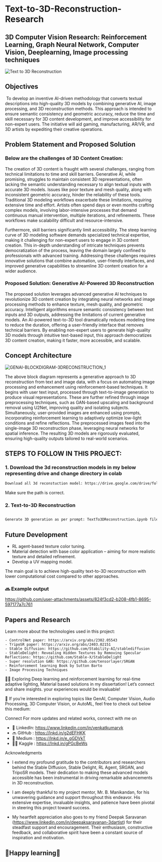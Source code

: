 # Text-to-3D-Reconstruction-Research
## 3D Computer Vision Research: Reinforcement Learning, Graph Neural Network, Computer Vision, Deeplearning, Image processing techniques


![Text to 3D Reconstruction](https://github.com/user-attachments/assets/5cbbc4b0-a844-4ca4-ab41-33922a62fad0)


## Objectives
​
To develop an inventive AI-driven methodology that converts textual descriptions into
high-quality 3D models by combining generative AI, image processing, and 3D reconstruction
methods. This approach is intended to ensure semantic consistency and geometric accuracy, reduce
the time and skill necessary for 3D content development, and improve accessibility for non-expert
users. The initiative will aid gaming, manufacturing, AR/VR, and 3D artists by expediting their
creative operations.

## Problem Statement and Proposed Solution

### Below are the challenges of 3D Content Creation:
  
The creation of 3D content is fraught with several challenges, ranging from technical limitations to
time and skill barriers. Generative AI, while promising, struggles to maintain consistent 3D
representations, often lacking the semantic understanding necessary to align textual inputs with
accurate 3D models. Issues like poor texture and mesh quality, along with inconsistent geometric
accuracy, hinder the reliability of these tools. Traditional 3D modeling workflows exacerbate these
limitations, requiring extensive time and effort. Artists often spend days or even months crafting
complex models, involving labor-intensive processes that demand continuous manual intervention,
multiple iterations, and refinements. These workflows make scalability difficult and
resource-intensive.

Furthermore, skill barriers significantly limit accessibility. The steep learning curve of 3D modeling
software demands specialized technical expertise, making it challenging for non-expert users to
engage in 3D content creation. This in-depth understanding of intricate techniques prevents
democratization of the process, leaving the domain largely confined to professionals with advanced
training. Addressing these challenges requires innovative solutions that combine automation,
user-friendly interfaces, and improved generative capabilities to streamline 3D content creation for
a wider audience.

### Proposed Solution: Generative AI-Powered 3D Reconstruction
  
The proposed solution leverages advanced generative AI techniques to revolutionize 3D content
creation by integrating neural networks and image processing methods to enhance texture, mesh
quality, and geometric accuracy. Intelligent algorithms ensure semantic consistency between text
inputs and 3D outputs, addressing the limitations of current generative models. An AI-powered
text-to-3D tool dramatically reduces modeling time to reduce the duration, offering a user-friendly
interface that removes technical barriers. By enabling non-expert users to generate high-quality 3D
models through intuitive text-based input, this approach democratizes 3D content creation, making
it faster, more accessible, and scalable.

## Concept Architecture
![GENAI-BLOCKDIGRAM-3DRECONSTRUCTION_1](https://github.com/user-attachments/assets/4be05730-4ff9-4daa-b01c-77fef579c190)

The above block diagram represents a generative approach to 3D reconstruction from text and
image data, with a focus on automating image processing and enhancement using
reinforcement-based techniques. It begins with user text input, processed through text-to-image
generation to produce visual representations. These are further refined through image
preprocessing techniques, such as GAN-based upscaling and background removal using U2Net,
improving quality and isolating subjects. Simultaneously, user-provided images are enhanced
using prompts, incorporating reinforcement learning to adaptively optimize low-light conditions
and refine reflections. The preprocessed images feed into the single-image 3D reconstruction
phase, leveraging neural networks for spatial inference. The resulting 3D models are rigorously
evaluated, ensuring high-quality outputs tailored to real-world scenarios.


## **STEPS TO FOLLOW IN THIS PROJECT:**

### **1. Download the 3d reconstruction models in my below representing drive and change directory in colab**

```bash
Download all 3d reconstuction model: https://drive.google.com/drive/folders/1-3Oq4MBrOuIt_5WlNGtth0m58KacvARc?usp=sharing
```
Make sure the path is correct.

### **2. Text-to-3D Reconstruction**

```bash

Generate 3D generation as per prompt: TextTo3DReconstruction.ipynb file

```

## **Future Development**

- RL agent-based texture color tuning.
- Material detection with base color application – aiming for more realistic texture and detailed refinement.
- Develop a UV mapping model.

The main goal is to achieve high-quality text-to-3D reconstruction with lower computational cost compared to other approaches.

###  🔜 Example output

https://github.com/user-attachments/assets/824f3cd2-b208-4fb1-8695-597177a7c761

## Papers and Research

Learn more about the technologies used in this project:

    - ControlNet paper: https://arxiv.org/abs/2302.05543
    - TripoSR paper: https://arxiv.org/abs/2403.02151
    - Stable Diffusion: https://github.com/Stability-AI/stablediffusion
    - StableDelight: Revealing Hidden Textures by Removing Specular Reflections: https://github.com/Stable-X/StableDelight
    - Super resolution GAN: https://github.com/tensorlayer/SRGAN
    - Reinforcement learning Book by Sutton Barto
    - Image Processing Techniques

🚀😁 Exploring Deep learning and reinforcement learning for real-time adaptive lighting, Material based solutions in my dissertation! Let’s connect and share insights. your experiences would be invaluable!

🔭 If you’re interested in exploring topics like GenAI, Computer Vision, Audio Processing, 3D Computer Vision, or AutoML, feel free to check out below this medium:

Connect For more updates and related works, connect with me on

- 🚀 LinkedIn: https://www.linkedin.com/in/venkatkumarvk
- 🔜 GitHub : https://lnkd.in/g2dEFHKK
- 🔭 Medium : https://lnkd.in/e_gGDVkT
- 🧑‍💻 Kaggle : https://lnkd.in/gPGcBeWs


Acknowledgments

- I extend my profound gratitude to the contributors and researchers behind the Stable Diffusion, Stable Delight, RL Agent, SRGAN, and TripoSR models. Their dedication to making these advanced models accessible has been instrumental in driving remarkable advancements in 3D reconstruction.

- I am deeply thankful to my project mentor, Mr. B. Manikandan, for his unwavering guidance and support throughout this endeavor. His extensive expertise, invaluable insights, and patience have been pivotal in steering this project toward success.

- My heartfelt appreciation also goes to my friend Deepak Saravanan (https://www.linkedin.com/in/deepaksaravanan-3dartist) for their steadfast support and encouragement. Their enthusiasm, constructive feedback, and collaborative spirit have been a constant source of inspiration and motivation.


## **🤗Happy learning🤗**
